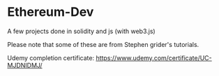 # Ethereum-Dev

A few projects done in solidity and js (with web3.js)

Please note that some of these are from Stephen grider's tutorials.



Udemy completion certificate: https://www.udemy.com/certificate/UC-MJDNIDMJ/
